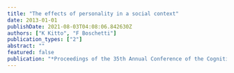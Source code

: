 ```yaml
---
title: "The effects of personality in a social context"
date: 2013-01-01
publishDate: 2021-08-03T04:08:06.842630Z
authors: ["K Kitto", "F Boschetti"]
publication_types: ["2"]
abstract: ""
featured: false
publication: "*Proceedings of the 35th Annual Conference of the Cognitive Science Society …*"
---
```


